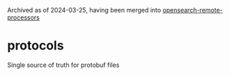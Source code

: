 Archived as of 2024-03-25, having been merged into [opensearch-remote-processors](https://github.com/aryn-ai/opensearch-remote-processor/tree/2.x/src/main/proto)

# protocols
Single source of truth for protobuf files
